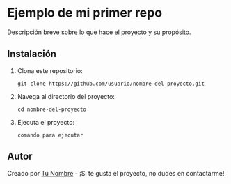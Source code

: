 # Ejemplo de mi primer repo

Descripción breve sobre lo que hace el proyecto y su propósito.

## Instalación

1. Clona este repositorio:
    ```
    git clone https://github.com/usuario/nombre-del-proyecto.git
    ```
2. Navega al directorio del proyecto:
    ```
    cd nombre-del-proyecto
    ```
3. Ejecuta el proyecto:
    ```
    comando para ejecutar
    ```
## Autor

Creado por [Tu Nombre](https://github.com/vviguerashd) - ¡Si te gusta el proyecto, no dudes en contactarme!
